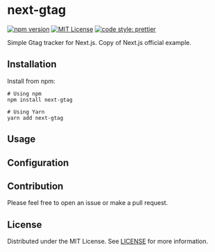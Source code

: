 # next-gtag
[![npm version](https://badge.fury.io/js/<PACKAGE_NAME>.svg)](http://badge.fury.io/js/next-gtag)
[![MIT License](http://img.shields.io/badge/license-MIT-blue.svg?style=flat)](LICENSE)
[![code style: prettier](https://img.shields.io/badge/code_style-prettier-ff69b4.svg)](https://github.com/prettier/prettier)

Simple Gtag tracker for Next.js.
Copy of Next.js official example.

## Installation
Install from npm:
```
# Using npm
npm install next-gtag

# Using Yarn
yarn add next-gtag
```


## Usage

## Configuration

## Contribution
Please feel free to open an issue or make a pull request.

## License
Distributed under the MIT License. See [LICENSE](./LICENSE) for more information.
